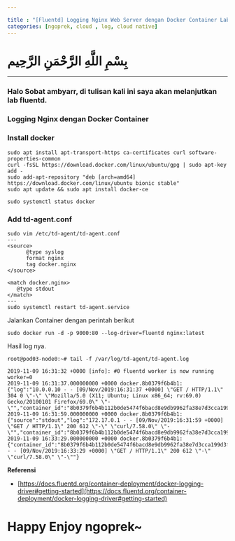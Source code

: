 ```yaml
---

title : "[Fluentd] Logging Nginx Web Server dengan Docker Container Lab Fluentd"
categories: [ngoprek, cloud , log, cloud native]
---
```

# بِسْمِ اللَّهِ الرَّحْمَنِ الرَّحِيم
---

### Halo Sobat ambyarr, di tulisan kali ini saya akan melanjutkan lab fluentd.

### Logging Nginx dengan Docker Container


### Install docker
```shell
sudo apt install apt-transport-https ca-certificates curl software-properties-common
curl -fsSL https://download.docker.com/linux/ubuntu/gpg | sudo apt-key add -
sudo add-apt-repository "deb [arch=amd64] https://download.docker.com/linux/ubuntu bionic stable"
sudo apt update && sudo apt install docker-ce

sudo systemctl status docker
```
### Add td-agent.conf
```shell
sudo vim /etc/td-agent/td-agent.conf
---
<source>
      @type syslog
      format nginx
      tag docker.nginx
</source>

<match docker.nginx>
   @type stdout
</match>
---
sudo systemctl restart td-agent.service
```

Jalankan Container dengan perintah berikut

```shell
sudo docker run -d -p 9000:80 --log-driver=fluentd nginx:latest
```

Hasil log nya.
```shell
root@pod03-node0:~# tail -f /var/log/td-agent/td-agent.log

2019-11-09 16:31:32 +0000 [info]: #0 fluentd worker is now running worker=0
2019-11-09 16:31:37.000000000 +0000 docker.8b0379f6b4b1: {"log":"10.0.0.10 - - [09/Nov/2019:16:31:37 +0000] \"GET / HTTP/1.1\" 304 0 \"-\" \"Mozilla/5.0 (X11; Ubuntu; Linux x86_64; rv:69.0) Gecko/20100101 Firefox/69.0\" \"-\"","container_id":"8b0379f6b4b112b0de5474f6bacd8e9db9962fa38e7d3cca199d3fbecc116648","container_name":"/boring_chandrasekhar","source":"stdout"}
2019-11-09 16:31:59.000000000 +0000 docker.8b0379f6b4b1: {"source":"stdout","log":"172.17.0.1 - - [09/Nov/2019:16:31:59 +0000] \"GET / HTTP/1.1\" 200 612 \"-\" \"curl/7.58.0\" \"-\"","container_id":"8b0379f6b4b112b0de5474f6bacd8e9db9962fa38e7d3cca199d3fbecc116648","container_name":"/boring_chandrasekhar"}
2019-11-09 16:33:29.000000000 +0000 docker.8b0379f6b4b1: {"container_id":"8b0379f6b4b112b0de5474f6bacd8e9db9962fa38e7d3cca199d3fbecc116648","container_name":"/boring_chandrasekhar","source":"stdout","log":"10.0.0.20 - - [09/Nov/2019:16:33:29 +0000] \"GET / HTTP/1.1\" 200 612 \"-\" \"curl/7.58.0\" \"-\""}
```

**Referensi**
* [https://docs.fluentd.org/container-deployment/docker-logging-driver#getting-started](https://docs.fluentd.org/container-deployment/docker-logging-driver#getting-started)

# Happy Enjoy ngoprek~
